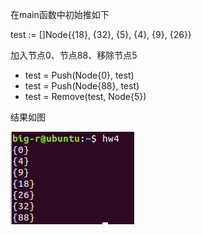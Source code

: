 在main函数中初始推如下

test := []Node{{18}, {32}, {5}, {4}, {9}, {26}}

加入节点0、节点88、移除节点5

- test = Push(Node{0}, test)
- test = Push(Node{88}, test)
- test = Remove(test, Node{5})

结果如图

![](img.png)
